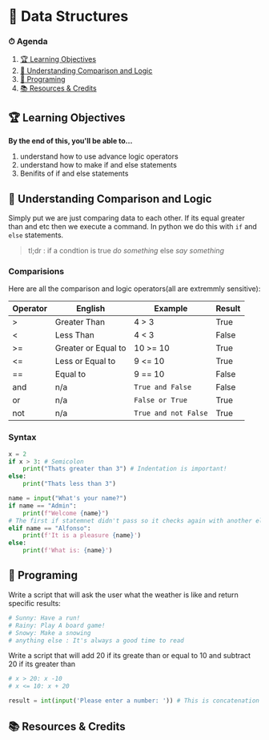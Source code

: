 # 🧠 Data Structures

### ⏱ Agenda

1. [🏆 Learning Objectives](#%f0%9f%8f%86-learning-objectives)
1. [📖 Understanding Comparison and Logic]()
1. [🍵 Programing](#%f0%9f%8d%b5-programing)
1. [📚 Resources & Credits](#%f0%9f%93%9a-resources-amp-credits)

## 🏆 Learning Objectives

**By the end of this, you'll be able to...**

1. understand how to use advance logic operators
1. understand how to make if and else statements
1. Benifits of if and else statements

## 📖 Understanding Comparison and Logic
Simply put we are just comparing data to each other. If its equal greater than and etc then we execute a command. In python we do this with `if` and `else` statements. 

> tl;dr : if a condtion is true _do something_ else _say something_
### Comparisions
Here are all the comparison and logic operators(all are extremmly sensitive):

| Operator | English             | Example              | Result |
|----------|---------------------|----------------------|--------|
| >        | Greater Than        | 4 > 3                | True   |
| <        | Less Than           | 4 < 3                | False  |
| >=       | Greater or Equal to | 10 >= 10             | True   |
| <=       | Less or Equal to    | 9 <= 10              | True   |
| ==       | Equal to            | 9 == 10              | False  |
| and      | n/a                 | `True and False`     | False  |
| or       | n/a                 | `False or True`      | True   |
| not      | n/a                 | `True and not False` | True   |

### Syntax
```python
x = 2
if x > 3: # Semicolon
    print("Thats greater than 3") # Indentation is important!
else:
    print("Thats less than 3")
```

```python
name = input("What's your name?")
if name == "Admin":
    print(f"Welcome {name}")
# The first if statemnet didn't pass so it checks again with another elif statment
elif name == "Alfonso":
    print(f'It is a pleasure {name}')
else:
    print(f'What is: {name}')
```

## 🍵 Programing
Write a script that will ask the user what the weather is like and return specific results:
```python
# Sunny: Have a run!
# Rainy: Play A board game!
# Snowy: Make a snowing
# anything else : It's always a good time to read
```
Write a script that will add 20 if its greate than or equal to 10  and subtract 20 if its greater than
```python
# x > 20: x -10
# x <= 10: x + 20

result = int(input('Please enter a number: ')) # This is concatenation

```
## 📚 Resources & Credits